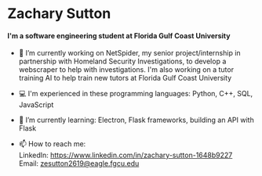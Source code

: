 # Zachary Sutton
#### I'm a software engineering student at Florida Gulf Coast University 

<!--
**zesutton2619/zesutton2619** is a ✨ _special_ ✨ repository because its `README.md` (this file) appears on your GitHub profile. -->

- 🔭 I’m currently working on NetSpider, my senior project/internship in partnership with Homeland Security Investigations, to develop a webscraper to help with investigations. I'm also working on a tutor training AI to help train new tutors at Florida Gulf Coast University
- 💻 I'm experienced in these programming languages: Python, C++, SQL, JavaScript
- 🌱 I’m currently learning: Electron, Flask frameworks, building an API with Flask

- 📫 How to reach me: </br>
  LinkedIn: https://www.linkedin.com/in/zachary-sutton-1648b9227 </br>
  Email: zesutton2619@eagle.fgcu.edu
